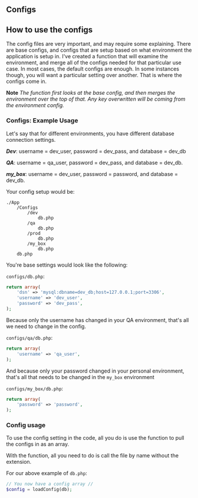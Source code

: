 ## Configs ##

## How to use the configs ##

The config files are very important, and may require some explaining. There are base configs, and configs that are setup
based on what environment the application is setup in. I've created a function that will examine the environment, and merge
all of the configs needed for that particular use case. In most cases, the default configs are enough. In some instances though,
you will want a particular setting over another. That is where the configs come in.

**Note**
_The function first looks at the base config, and then merges the environment over the top of that. Any key overwritten will be coming 
from the environment config._ 

### Configs: Example Usage ###

Let's say that for different environments, you have different database connection settings. 

_**Dev**_: username = dev_user, password = dev_pass, and database = dev_db

_**QA**_: username = qa_user, password = dev_pass, and database = dev_db.

_**my_box**_: username = dev_user, password = password, and database = dev_db.

Your config setup would be:

```text
./App
    /Configs
        /dev
            db.php
        /qa
            db.php
        /prod
            db.php
        /my_box
            db.php
    db.php
```

You're base settings would look like the following:

`configs/db.php`:
```php
return array(
    'dsn' => 'mysql:dbname=dev_db;host=127.0.0.1;port=3306',
    'username' => 'dev_user',
    'password' => 'dev_pass',
);
```

Because only the username has changed in your QA environment, that's all we need to change in the config.

`configs/qa/db.php`:
```php
return array(
    'username' => 'qa_user',
);
```

And because only your password changed in your personal environment, that's all that needs to be changed in the `my_box` environment

`configs/my_box/db.php`:
```php
return array(
    'password' => 'password',
);
```

### Config usage ###

To use the config setting in the code, all you do is use the function to pull the configs in as an array.

With the function, all you need to do is call the file by name without the extension. 

For our above example of `db.php`:

```php
// You now have a config array //
$config = loadConfig(db);
```